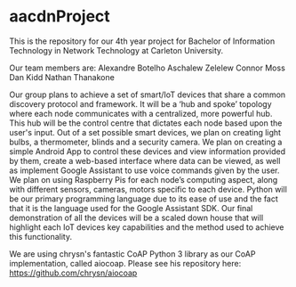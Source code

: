# aacdnProject
This is the repository for our 4th year project for Bachelor of Information Technology in Network Technology at Carleton University.

Our team members are:
Alexandre Botelho
Aschalew Zelelew 
Connor Moss
Dan Kidd
Nathan Thanakone

Our group plans to achieve a set of smart/IoT devices that share a common discovery protocol and framework. It will be a ‘hub and spoke’ topology where each node communicates with a centralized, more powerful hub. This hub will be the control centre that dictates each node based upon the user's input. 
Out of a set possible smart devices, we plan on creating light bulbs, a thermometer, blinds and a security camera. We plan on creating a simple Android App to control these devices and view information provided by them, create a web-based interface where data can be viewed, as well as implement Google Assistant to use voice commands given by the user.
We plan on using Raspberry Pis for each node’s computing aspect, along with different sensors, cameras, motors specific to each device.  Python will be our primary programming language due to its ease of use and the fact that it is the language used for the Google Assistant SDK.
Our final demonstration of all the devices will be a scaled down house that will highlight each IoT devices key capabilities and the method used to achieve this functionality.

We are using chrysn's fantastic CoAP Python 3 library as our CoAP implementation, called aiocoap. Please see his repository here: https://github.com/chrysn/aiocoap
